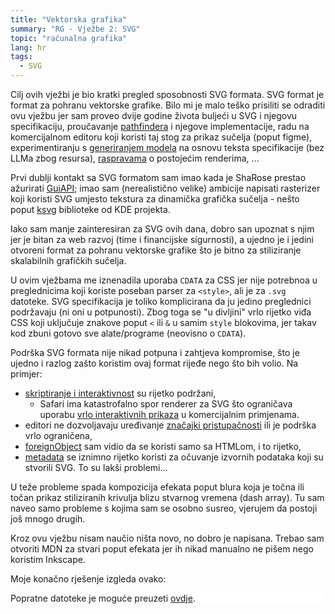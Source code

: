 ```yaml
---
title: "Vektorska grafika"
summary: "RG - Vježbe 2: SVG"
topic: "računalna grafika"
lang: hr
tags:
  - SVG
---
```


Cilj ovih vježbi je bio kratki pregled sposobnosti SVG formata. SVG format je
format za pohranu vektorske grafike. Bilo mi je malo teško prisiliti se odraditi
ovu vježbu jer sam proveo dvije godine života buljeći u SVG i njegovu
specifikaciju, proučavanje [pathfindera](https://github.com/servo/pathfinder) i
njegove implementacije, radu na komercijalnom editoru koji koristi taj stog za
prikaz sučelja (poput figme), experimentiranju s [generiranjem
modela](https://github.com/Caellian/structuredvg) na osnovu teksta specifikacije
(bez LLMa zbog resursa),
[raspravama](https://github.com/linebender/resvg/issues/841) o postojećim
renderima, ...

Prvi dublji kontakt sa SVG formatom sam imao kada je ShaRose prestao ažurirati
[GuiAPI](https://www.minecraftforum.net/forums/mapping-and-modding-java-edition/minecraft-mods/1276886-1-5-2-guiapi-an-advanced-gui-toolkit);
imao sam (nerealistično velike) ambicije napisati rasterizer koji koristi SVG
umjesto tekstura za dinamička grafička sučelja - nešto poput
[ksvg](https://github.com/KDE/ksvg) biblioteke od KDE projekta.

Iako sam manje zainteresiran za SVG ovih dana, dobro san upoznat s njim jer je
bitan za web razvoj (time i financijske sigurnosti), a ujedno je i jedini
otvoreni format za pohranu vektorske grafike što je bitno za stiliziranje
skalabilnih grafičkih sučelja.

U ovim vježbama me iznenadila uporaba `CDATA` za CSS jer nije potrebnoa u
preglednicima koji koriste poseban parser za `<style>`, ali je za `.svg`
datoteke. SVG specifikacija je toliko komplicirana da ju jedino preglednici
podržavaju (ni oni u potpunosti). Zbog toga se "u divljini" vrlo rijetko viđa
CSS koji uključuje znakove poput `<` ili `&` u samim `style` blokovima, jer
takav kod zbuni gotovo sve alate/programe (neovisno o `CDATA`).

Podrška SVG formata nije nikad potpuna i zahtjeva kompromise, što je ujedno i
razlog zašto koristim ovaj format rijeđe nego što bih volio. Na primjer:
- [skriptiranje i interaktivnost](https://www.w3.org/TR/SVG2/interact.html) su rijetko podržani,
    - Safari ima katastrofalno spor renderer za SVG što ograničava uporabu [vrlo
      interaktivnih prikaza](https://azgaar.github.io/Fantasy-Map-Generator/) u
      komercijalnim primjenama.
- editori ne dozvoljavaju uređivanje [značajki
  pristupačnosti](https://www.w3.org/TR/SVG2/access.html#AccessibilityAndSVG)
  ili je podrška vrlo ograničena,
- [foreignObject](https://www.w3.org/TR/SVG2/embedded.html#ForeignObjectElement) sam vidio da se koristi samo sa HTMLom, i to rijetko,
- [metadata](https://www.w3.org/TR/SVG2/struct.html#MetadataElement) se iznimno rijetko koristi za očuvanje izvornih podataka koji su stvorili SVG. To su lakši problemi...

U teže probleme spada kompozicija efekata poput blura koja je točna ili točan
prikaz stiliziranih krivulja blizu stvarnog vremena (dash array). Tu sam naveo
samo probleme s kojima sam se osobno susreo, vjerujem da postoji još mnogo
drugih.

Kroz ovu vježbu nisam naučio ništa novo, no dobro je napisana. Trebao sam
otvoriti MDN za stvari poput efekata jer ih nikad manualno ne pišem nego
koristim Inkscape.

Moje konačno rješenje izgleda ovako:

<div style="background:white">
<object data="https://caellian.github.io/blog/2024/rg_svg/tinsvagelj.svg" width="500" height="500" type="image/svg+xml" />
</div>

Popratne datoteke je moguće preuzeti
[ovdje](https://caellian.github.io/blog/2024/rg_svg/tinsvagelj_svg.zip).
